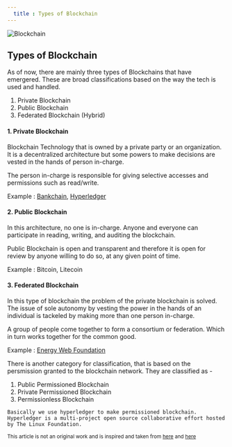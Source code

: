 ```yaml
---
  title : Types of Blockchain
---
```


![Blockchain](https://github.com/Vagisha16/Hw3/blob/master/blockchain-what-and-why-19-638.jpg?raw=true)

## Types of Blockchain

As of now, there are mainly three types of Blockchains that have emergered. These are broad classifications based on the way the tech is used and handled.

1. Private Blockchain
2. Public Blockchain
3. Federated Blockchain (Hybrid)

#### 1. Private Blockchain

Blockchain Technology that is owned by a private party or an organization. It is a decentralized architecture but some powers to make decisions are vested in the hands of person in-charge.

The person in-charge is responsible for giving selective accesses and permissions such as read/write.

Example : [Bankchain](http://www.bankchaintech.com/), [Hyperledger](https://www.hyperledger.org/)

#### 2. Public Blockchain

In this architecture, no one is in-charge. Anyone and everyone can participate in reading, writing, and auditing the blockchain.

Public Blockchain is open and transparent and therefore it is open for review by anyone willing to do so, at any given point of time.

Example : Bitcoin, Litecoin

#### 3. Federated Blockchain

In this type of blockchain the problem of the private blockchain is solved. The issue of sole autonomy by vesting the power in the hands of an individual is tackeled by making more than one person in-charge.

A group of people come together to form a consortium or federation. Which in turn works together for the common good.

Example : [Energy Web Foundation](http://energyweb.org/)





There is another category for classification, that is based on the persmission granted to the blockchain network. They are classified as -

1. Public Permissioned Blockchain
2. Private Permissioned Blockchain
3. Permissionless Blockchain

` Basically we use hyperledger to make permissioned blockchain. Hyperledger is a multi-project open source collaborative effort hosted by The Linux Foundation. `

<sub>This article is not an original work and is inspired and taken from [here](https://coinsutra.com/different-types-blockchains/) and [here](https://data-flair.training/blogs/types-of-blockchain/)</sub>
